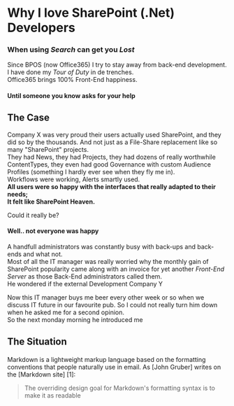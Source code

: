 # Why I love SharePoint (.Net) Developers
### **When using *Search* can get you *Lost***

Since BPOS (now Office365) I try to stay away from back-end development. I have done my *Tour of Duty* in de trenches.  
Office365 brings 100% Front-End happiness.

#### Until someone you know asks for your help

## The Case
Company X was very proud their users actually used SharePoint, and they did so by the thousands. And not just as a File-Share replacement like so many "SharePoint" projects.  
They had News, they had Projects, they had dozens of really worthwhile ContentTypes, they even had good Governance with custom Audience Profiles (something I hardly ever see when they fly me in).  
Workflows were working, Alerts smartly used.  
**All users were so happy with the interfaces that really adapted to their needs;  
It felt like SharePoint Heaven.**  

Could it really be?
#### Well.. not everyone was happy

A handfull administrators was constantly busy with back-ups and back-ends and what not.  
Most of all the IT manager was really worried why the monthly gain of SharePoint popularity came along with an invoice for yet another *Front-End Server* as those Back-End administrators called them.  
He wondered if the external Development Company Y 

Now this IT manager buys me beer every other week or so when we discuss IT future in our favourite pub. So I could not really turn him down when he asked me for a second opinion.  
So the next monday morning he introduced me

## The Situation


####

  
Markdown is a lightweight markup language based on the formatting conventions that people naturally use in email.  As [John Gruber] writes on the [Markdown site] [1]:

> The overriding design goal for Markdown's
> formatting syntax is to make it as readable
